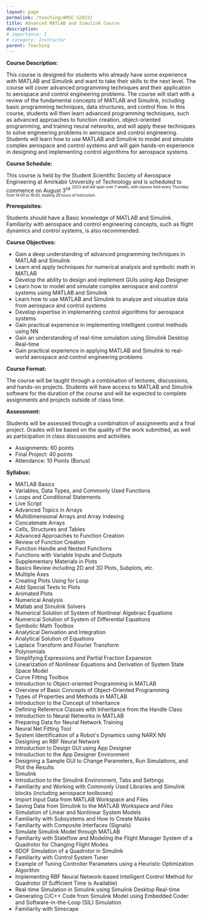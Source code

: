 ```yaml
---
layout: page
permalink: /teaching/AMSC-S2023/
title: Advanced MATLAB and Simulink Course
description: 
# importance: 1
# category: Instructor
parent: Teaching  
---
```


__Course Description:__

This course is designed for students who already have some experience with MATLAB and Simulink and want to take their skills to the next level. The course will cover advanced programming techniques and their application to aerospace and control engineering problems. The course will start with a review of the fundamental concepts of MATLAB and Simulink, including basic programming techniques, data structures, and control flow. In this course, students will then learn advanced programming techniques, such as advanced approaches to function creation, object-oriented programming, and training neural networks, and will apply these techniques to solve engineering problems in aerospace and control engineering. Students will learn how to use MATLAB and Simulink to model and simulate complex aerospace and control systems and will gain hands-on experience in designing and implementing control algorithms for aerospace systems.

__Course Schedule:__

This course is held by the Student Scientific Society of Aerospace Engineering at Amirkabir University of Technology and is scheduled to commence on August 3<sup>rd<sup>, 2023 and will span over 7 weeks, with classes held every Thursday from 14:00 to 18:00, totaling 28 hours of instruction.

__Prerequisites:__

Students should have a Basic knowledge of MATLAB and Simulink. Familiarity with aerospace and control engineering concepts, such as flight dynamics and control systems, is also recommended.

__Course Objectives:__

*	Gain a deep understanding of advanced programming techniques in MATLAB and Simulink
*	Learn and apply techniques for numerical analysis and symbolic math in MATLAB
*	Develop the ability to design and implement GUIs using App Designer
*	Learn how to model and simulate complex aerospace and control systems using MATLAB and Simulink
*	Learn how to use MATLAB and Simulink to analyze and visualize data from aerospace and control systems
*	Develop expertise in implementing control algorithms for aerospace systems
*	Gain practical experience in implementing intelligent control methods using NN
*	Gain an understanding of real-time simulation using Simulink Desktop Real-time
*	Gain practical experience in applying MATLAB and Simulink to real-world aerospace and control engineering problems

__Course Format:__

The course will be taught through a combination of lectures, discussions, and hands-on projects. Students will have access to MATLAB and Simulink software for the duration of the course and will be expected to complete assignments and projects outside of class time.

__Assessment:__

Students will be assessed through a combination of assignments and a final project. Grades will be based on the quality of the work submitted, as well as participation in class discussions and activities.
*	Assignments: 60 points
*	Final Project: 40 points 
* Attendance: 10 Points (Bonus)

__Syllabus:__
- MATLAB Basics
 - Variables, Data Types, and Commonly Used Functions
 - Loops and Conditional Statements
 - Live Script
- Advanced Topics in Arrays
 - Multidimensional Arrays and Array Indexing
 - Concatenate Arrays
 - Cells, Structures and Tables
- Advanced Approaches to Function Creation
 - Review of Function Creation
 - Function Handle and Nested Functions
 - Functions with Variable Inputs and Outputs
- Supplementary Materials in Plots
 - Basics Review including 2D and 3D Plots, Subplots, etc.
 - Multiple Axes
 - Creating Plots Using for Loop
 - Add Special Texts to Plots
 - Animated Plots
-	Numerical Analysis
 - Matlab and Simulink Solvers
 - Numerical Solution of System of Nonlinear Algebraic Equations
 - Numerical Solution of System of Differential Equations
- Symbolic Math Toolbox
 - Analytical Derivation and Integration
 - Analytical Solution of Equations
 - Laplace Transform and Fourier Transform
 - Polynomials
 - Simplifying Expressions and Partial Fraction Expansion
 - Linearization of Nonlinear Equations and Derivation of System State Space Model
- Curve Fitting Toolbox
- Introduction to Object-oriented Programming in MATLAB
 - Overview of Basic Concepts of Object-Oriented Programming
 - Types of Properties and Methods in MATLAB
 - Introduction to the Concept of Inheritance
 - Defining Reference Classes with Inheritance from the Handle Class
- Introduction to Neural Networks in MATLAB
 - Preparing Data for Neural Network Training
 - Neural Net Fitting Tool
 - System Identification of a Robot's Dynamics using NARX NN
 - Designing an RBF Neural Network
- Introduction to Design GUI using App Designer
 - Introduction to the App Designer Environment
 - Designing a Sample GUI to Change Parameters, Run Simulations, and Plot the Results
- Simulink
 - Introduction to the Simulink Environment, Tabs and Settings
 - Familiarity and Working with Commonly Used Libraries and Simulink blocks (including aerospace toolboxes)
 - Import Input Data from MATLAB Workspace and Files
 - Saving Data from Simulink to the MATLAB Workspace and Files
 - Simulation of Linear and Nonlinear System Models
 - Familiarity with Subsystems and How to Create Masks
 - Familiarity with Composite Interfaces (Signals)
 - Simulate Simulink Model through MATLAB
 - Familiarity with Stateflow and Modeling the Flight Manager System of a Quadrotor for Changing Flight Modes
 - 6DOF Simulation of a Quadrotor in Simulink
 - Familiarity with Control System Tuner
 - Example of Tuning Controller Parameters using a Heuristic Optimization Algorithm
 - Implementing RBF Neural Network-based Intelligent Control Method for Quadrotor (if Sufficient Time is Available)
 - Real-time Simulation in Simulink using Simulink Desktop Real-time
 - Generating C/C++ Code from Simulink Model using Embedded Coder and Software-in-the-Loop (SIL) Simulation
- Familiarity with Simscape
